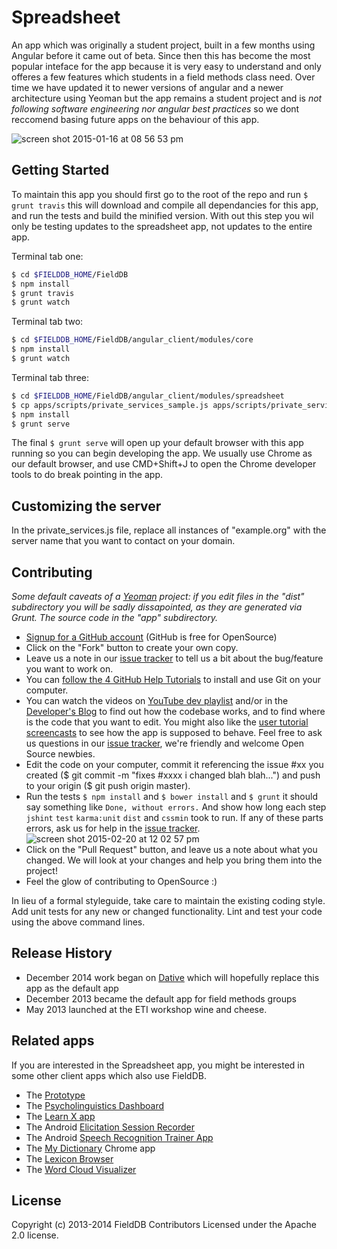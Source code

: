 # Spreadsheet 

An app which was originally a student project, built in a few months using Angular before it came out of beta. Since then this has become the most popular inteface for the app because it is very easy to understand and only offeres a few features which students in a field methods class need. Over time we have updated it to newer versions of angular and a newer architecture using Yeoman but the app remains a student project and is *not following software engineering nor angular best practices* so we dont reccomend basing future apps on the behaviour of this app. 

![screen shot 2015-01-16 at 08 56 53 pm](https://cloud.githubusercontent.com/assets/196199/6282997/7a9048fc-b910-11e4-90f6-709bfa068f1f.png)


## Getting Started

To maintain this app you should first go to the root of the repo and run `$ grunt travis` this will download and compile all dependancies for this app, and run the tests and build the minified version. With out this step you wil only be testing updates to the spreadsheet app, not updates to the entire app. 

Terminal tab one:
```bash
$ cd $FIELDDB_HOME/FieldDB
$ npm install
$ grunt travis
$ grunt watch

```

Terminal tab two:
```bash
$ cd $FIELDDB_HOME/FieldDB/angular_client/modules/core
$ npm install
$ grunt watch

```

Terminal tab three:
```bash
$ cd $FIELDDB_HOME/FieldDB/angular_client/modules/spreadsheet
$ cp apps/scripts/private_services_sample.js apps/scripts/private_services.js
$ npm install
$ grunt serve

```
The final `$ grunt serve` will open up your default browser with this app running so you can begin developing the app. We usually use Chrome as our default browser, and use CMD+Shift+J to open the Chrome developer tools to do break pointing in the app. 

## Customizing the server

In the private_services.js file, replace all instances of "example.org" with the server name that you want to contact on your domain.


## Contributing

_Some default caveats of a [Yeoman](http://yeoman.io/) project: if you edit files in the "dist" subdirectory you will be sadly dissapointed, as they are generated via Grunt. The source code in the "app" subdirectory._

* [Signup for a GitHub account](https://github.com/signup/free) (GitHub is free for OpenSource)
* Click on the "Fork" button to create your own copy.
* Leave us a note in our [issue tracker](https://github.com/OpenSourceFieldlinguistics/FieldDB/issues) to tell us a bit about the bug/feature you want to work on.
* You can [follow the 4 GitHub Help Tutorials](http://help.github.com/) to install and use Git on your computer.
* You can watch the videos on [YouTube dev playlist](https://www.youtube.com/playlist?list=PLUrH6CNxFDrO3zLHtHAMW-8u_v7TSvE-H) and/or in the [Developer's Blog](https://wwwdev.lingsync.org/dev.html) to find out how the codebase works, and to find where is the code that you want to edit. You might also like the [user tutorial screencasts](https://www.youtube.com/playlist?list=PLUrH6CNxFDrMtraL8hTLbLsQwdw1117FT) to see how the app is supposed to behave. Feel free to ask us questions in our [issue tracker](https://github.com/OpenSourceFieldlinguistics/FieldDB/issues), we're friendly and welcome Open Source newbies.
* Edit the code on your computer, commit it referencing the issue #xx you created ($ git commit -m "fixes #xxxx i changed blah blah...") and push to your origin ($ git push origin master).
* Run the tests `$ npm install` and  `$ bower install` and `$ grunt` it should say something like `Done, without errors.` And show how long each step `jshint` `test` `karma:unit` `dist` and `cssmin` took to run. If any of these parts errors, ask us for help in the [issue tracker](https://github.com/OpenSourceFieldlinguistics/FieldDB/issues).
![screen shot 2015-02-20 at 12 02 57 pm](https://cloud.githubusercontent.com/assets/196199/6281705/8294acc2-b8f8-11e4-829e-81f29314a980.png)
* Click on the "Pull Request" button, and leave us a note about what you changed. We will look at your changes and help you bring them into the project!
* Feel the glow of contributing to OpenSource :)


In lieu of a formal styleguide, take care to maintain the existing coding style. Add unit tests for any new or changed functionality. Lint and test your code using the above command lines.



## Release History

* December 2014 work began on [Dative](https://github.com/jrwdunham/dative) which will hopefully replace this app as the default app
* December 2013 became the default app for field methods groups
* May 2013 launched at the ETI workshop wine and cheese.


## Related apps

If you are interested in the Spreadsheet app, you might be interested in some other  client apps which also use FieldDB.

* The [Prototype](https://chrome.google.com/webstore/detail/lingsync-prototype/eeipnabdeimobhlkfaiohienhibfcfpa)
* The [Psycholinguistics Dashboard](https://github.com/ProjetDeRechercheSurLecriture/DyslexDisorthGame)
* The [Learn X app](https://github.com/opensourcefieldlinguistics/AndroidLanguageLearningClientForFielddb)
* The Android [Elicitation Session Recorder](https://github.com/OpenSourceFieldlinguistics/AndroidFieldDBElicitationRecorder)
* The Android [Speech Recognition Trainer App](https://github.com/batumi/AndroidSpeechRecognitionTrainer)
* The [My Dictionary](https://github.com/OpenSourceFieldlinguistics/DictionaryChromeExtension) Chrome app
* The [Lexicon Browser](https://github.com/OpenSourceFieldlinguistics/FieldDBLexicon)
* The [Word Cloud Visualizer](https://github.com/OpenSourceFieldlinguistics/FieldDBWordCloudChromeApp)

## License
Copyright (c) 2013-2014 FieldDB Contributors
Licensed under the Apache 2.0 license.
